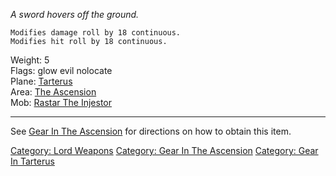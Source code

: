 *A sword hovers off the ground.*  

`Modifies damage roll by 18 continuous.`  
`Modifies hit roll by 18 continuous.`

Weight: 5  
Flags: glow evil nolocate  
Plane: [Tarterus](:Category:Tarterus "wikilink")  
Area: [The Ascension](:Category:Ascension "wikilink")  
Mob: [Rastar The Injestor](Rastar_The_Injestor "wikilink")  

------------------------------------------------------------------------

See [Gear In The Ascension](:Category:Gear_In_The_Ascension "wikilink")
for directions on how to obtain this item.

[Category: Lord Weapons](Category:_Lord_Weapons "wikilink") [Category:
Gear In The Ascension](Category:_Gear_In_The_Ascension "wikilink")
[Category: Gear In Tarterus](Category:_Gear_In_Tarterus "wikilink")
